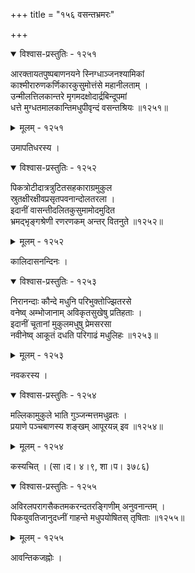 +++
title = "१५६ वसन्तभ्रमरः"

+++



<details open><summary>विश्वास-प्रस्तुतिः - १२५१</summary>

आरक्तायतपुष्पबाणनयने स्निग्धाञ्जनश्यामिकां  
काश्मीरारुणकर्णिकारकुसुमोत्तंसे महानीलताम् ।  
उन्मीलत्तिलकान्तरे मृगमदक्षोदार्द्रबिन्दूपमां  
धत्ते मुग्धतमालकान्तिमधुपीवृन्दं वसन्तश्रियः ॥१२५१॥
</details>

<details><summary>मूलम् - १२५१</summary>

आरक्तायतपुष्पबाणनयने स्निग्धाञ्जनश्यामिकां  
काश्मीरारुणकर्णिकारकुसुमोत्तंसे महानीलताम् ।  
उन्मीलत्तिलकान्तरे मृगमदक्षोदार्द्रबिन्दूपमां  
धत्ते मुग्धतमालकान्तिमधुपीवृन्दं वसन्तश्रियः ॥१२५१॥
</details>


उमापतिधरस्य ।  



<details open><summary>विश्वास-प्रस्तुतिः - १२५२</summary>

पिकत्रोटीदात्रत्रुटितसहकाराग्रमुकुल  
स्रुतक्षीरक्षीवप्रसृतपवनान्दोलतरला ।  
इदानीं वासन्तीदलितकुसुमामोदमुदित  
भ्रमद्भृङ्गश्रेणी रणरणकम् अन्तर् वितनुते ॥१२५२॥
</details>

<details><summary>मूलम् - १२५२</summary>

पिकत्रोटीदात्रत्रुटितसहकाराग्रमुकुल  
स्रुतक्षीरक्षीवप्रसृतपवनान्दोलतरला ।  
इदानीं वासन्तीदलितकुसुमामोदमुदित  
भ्रमद्भृङ्गश्रेणी रणरणकम् अन्तर् वितनुते ॥१२५२॥
</details>


कालिदासनन्दिनः ।  



<details open><summary>विश्वास-प्रस्तुतिः - १२५३</summary>

निरानन्दाः कौन्दे मधुनि परिभुक्तोज्झितरसे  
वनेष्व् अम्भोजानाम् अविकृतसुखेषु प्रतिहताः ।  
इदानीं चूतानां मुकुलमधुषु प्रेमसरसा   
नवीनेष्व् आकूतं दधति परिगाढं मधुलिहः ॥१२५३॥
</details>

<details><summary>मूलम् - १२५३</summary>

निरानन्दाः कौन्दे मधुनि परिभुक्तोज्झितरसे  
वनेष्व् अम्भोजानाम् अविकृतसुखेषु प्रतिहताः ।  
इदानीं चूतानां मुकुलमधुषु प्रेमसरसा   
नवीनेष्व् आकूतं दधति परिगाढं मधुलिहः ॥१२५३॥
</details>


नवकरस्य ।  



<details open><summary>विश्वास-प्रस्तुतिः - १२५४</summary>

मल्लिकामुकुले भाति गुञ्जन्मत्तमधुव्रतः ।  
प्रयाणे पञ्चबाणस्य शङ्खम् आपूरयन्न् इव ॥१२५४॥
</details>

<details><summary>मूलम् - १२५४</summary>

मल्लिकामुकुले भाति गुञ्जन्मत्तमधुव्रतः ।  
प्रयाणे पञ्चबाणस्य शङ्खम् आपूरयन्न् इव ॥१२५४॥
</details>


कस्यचित् । (सा।द। ४।९, शा।प। ३७८६)  



<details open><summary>विश्वास-प्रस्तुतिः - १२५५</summary>

अविरलपरागसैकतमकरन्दतरङ्गिणीम् अनुवनान्तम् ।  
पिकयुवतिजानुदध्नीं गाहन्ते मधुपयोषितस् तृषिताः ॥१२५५॥
</details>

<details><summary>मूलम् - १२५५</summary>

अविरलपरागसैकतमकरन्दतरङ्गिणीम् अनुवनान्तम् ।  
पिकयुवतिजानुदध्नीं गाहन्ते मधुपयोषितस् तृषिताः ॥१२५५॥
</details>


आवन्तिकजह्नोः ।  